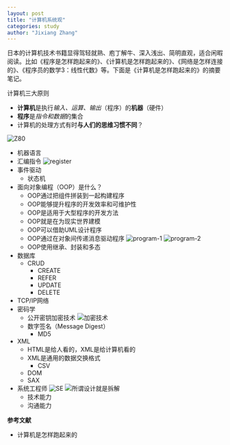 ```yaml
---
layout: post
title: "计算机系统观"
categories: study
author: "Jixiang Zhang"
---
```


日本的计算机技术书籍显得驾轻就熟、庖丁解牛、深入浅出、简明直观，适合闲暇阅读。比如《程序是怎样跑起来的》、《计算机是怎样跑起来的》、《网络是怎样连接的》、《程序员的数学3：线性代数》等。下面是《计算机是怎样跑起来的》的摘要笔记。

计算机三大原则
- **计算机**是执行*输入、运算、输出*（程序）的**机器**（硬件）
- **程序**是*指令和数据*的集合
- 计算机的处理方式有时**与人们的思维习惯不同**？

![Z80](https://tva3.sinaimg.cn/large/d494c514ly1gakss60h5aj20vm0n8q7f.jpg)

- 机器语言
- 汇编指令
  ![register](https://tva3.sinaimg.cn/large/d494c514ly1gaksykjm1hj20vk0gm3zp.jpg)
- 事件驱动
  - 状态机
- 面向对象编程（OOP）是什么？
  - OOP通过把组件拼装到一起构建程序
  - OOP能够提升程序的开发效率和可维护性
  - OOP是适用于大型程序的开发方法
  - OOP就是在为现实世界建模
  - OOP可以借助UML设计程序
  - OOP通过在对象间传递消息驱动程序
    ![program-1](https://tva2.sinaimg.cn/large/d494c514ly1gaku58nv0qj20r80iuq5m.jpg)
    ![program-2](https://tvax1.sinaimg.cn/large/d494c514ly1gaku58gg77j20ra0t0n0c.jpg)
  - OOP使用继承、封装和多态
- 数据库
  - CRUD
    - CREATE
    - REFER
    - UPDATE
    - DELETE
- TCP/IP网络
- 密码学
  - 公开密钥加密技术
  ![加密技术](https://tva2.sinaimg.cn/large/d494c514ly1gakuvalujjj20ra0oin1k.jpg)
  - 数字签名（Message Digest）
    - MD5
- XML
  - HTML是给人看的，XML是给计算机看的
  - XML是通用的数据交换格式
    - CSV
  - DOM
  - SAX
- 系统工程师
  ![SE](https://tvax1.sinaimg.cn/large/d494c514ly1gakveybaxrj20r40eewhx.jpg)
  ![所谓设计就是拆解](https://tva3.sinaimg.cn/large/d494c514ly1gakviy76kqj20r80gitbm.jpg)
  - 技术能力
  - 沟通能力

**参考文献**

- 计算机是怎样跑起来的